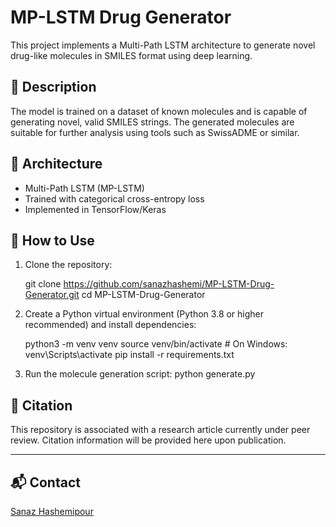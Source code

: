 # MP-LSTM Drug Generator

This project implements a Multi-Path LSTM architecture to generate novel drug-like molecules in SMILES format using deep learning.

## 🔬 Description
The model is trained on a dataset of known molecules and is capable of generating novel, valid SMILES strings. The generated molecules are suitable for further analysis using tools such as SwissADME or similar.

## 🧠 Architecture
- Multi-Path LSTM (MP-LSTM)
- Trained with categorical cross-entropy loss
- Implemented in TensorFlow/Keras

## 🚀 How to Use

1. Clone the repository:

   git clone https://github.com/sanazhashemi/MP-LSTM-Drug-Generator.git
   cd MP-LSTM-Drug-Generator
   

2. Create a Python virtual environment (Python 3.8 or higher recommended) and install dependencies:
    
    python3 -m venv venv
    source venv/bin/activate  # On Windows: venv\Scripts\activate
    pip install -r requirements.txt
    
    
3. Run the molecule generation script:
    python generate.py

  
## 📄 Citation
This repository is associated with a research article currently under peer review. Citation information will be provided here upon publication.

---

## 📬 Contact
[Sanaz Hashemipour](mailto:sanazhashemipour2021@gmail.com)
